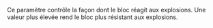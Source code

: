Ce paramètre contrôle la façon dont le bloc réagit aux explosions. Une valeur plus élevée rend le bloc plus résistant aux explosions.